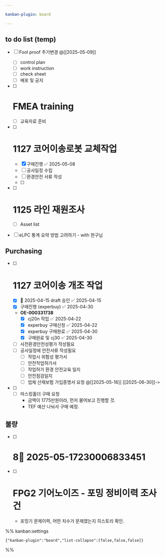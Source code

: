 ```yaml
---

kanban-plugin: board

---
```


## to do list (temp)

- [ ] Fool proof 주기변경 @[[2025-05-09]] 
	- [ ] control plan
	- [ ] work instruction
	- [ ] check sheet
	- [ ] 배포 및 공지
- [ ] # FMEA training
	- [ ] 교육자료 준비
- [ ] # 1127 코어이송로봇 교체작업
	- [x] 구매진행 ✅ 2025-05-08
	- [ ] 공사일정 수립
	- [ ] 환경안전 서류 작성
	- [ ]
- [ ] # 1125 라인 재원조사
	- [ ] Asset list
- [ ] eLPC 통계 요약 방법 고려하기 - with 현구님


## Purchasing

- [ ] # 1127 코어이송 개조 작업
	- [x] 🛫 2025-04-15 draft 승인  ✅ 2025-04-15
	- [x] 구매진행 (experbuy) ✅ 2025-04-30
	- **OE-000331738**
		- [x] cj20n 작업 ✅ 2025-04-22
		- [x] experbuy 구매신청 ✅ 2025-04-22
		- [x] experbuy 구매완료 ✅ 2025-04-30
		- [x] 구매완료 및 cj30 ✅ 2025-04-30
	- [ ] 사전환경안전성평가 작성필요
	- [ ] 공사일정에 안전서류 작성필요
		- [ ] 작업시 위험성 평가서
		- [ ] 안전작업허가서
		- [ ] 작업허가 환경 안전교육 일지
		- [ ] 안전점검일지
		- [ ] 업체 산재보험 가입증명서 요청 @[[2025-05-16]] [[2025-06-30]]->
- [ ] - [ ] 마스킹홀더 구매 요청
	-  금액이 1775만원이라, 먼저 물어보고 진행할 것.
	- TEF 예산 나눠서 구매 예정.


## 불량

- [ ] # 8📅 2025-05-17**230006833451**
- [ ] # FPG2 기어노이즈 - 포밍 정비이력 조사 건
	- 포밍기 문제이력, 어떤 치수가 문제였는지 히스토리 확인.




%% kanban:settings
```
{"kanban-plugin":"board","list-collapse":[false,false,false]}
```
%%